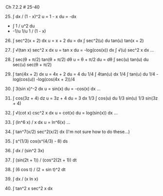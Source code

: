 Ch 7.2.2 # 25-40

25. ∫ dx / (1 - x)^2
u = 1 - x
du = -dx
- ∫ 1 / u^2 du
- -1/u
1/u
1 / (1 - x)

26. ∫ sec^2(x + 2) dx
u = x + 2
du = dx
∫ sec^2(u) du
tan(u)
tan(x + 2)

27. ∫ √(tan x) sec^2 x dx
u = tan x
du = -log(cos(x)) dx
∫ √(u) sec^2 x dx
...

28. ∫ sec(θ + π/2) tan(θ + π/2) dθ
u = θ + π/2
du = dθ
∫ sec(u) tan(u) du
sec(u)
sec(θ + π/2)

29. ∫ tan(4x + 2) dx
u = 4x + 2
du = 4 du
1/4 ∫ 4tan(u) dx
1/4 ∫ tan(u) du
1/4 -log(cos(u))
-log(cos(4x + 2))/4

30. ∫ 3(sin x)^-2 dx
u = sin(x)
du = -cos(x) dx
...

31. ∫ cos(3z + 4) dz
u = 3z + 4
du = 3 dx
1/3 ∫ cos(u) du
1/3 sin(u)
1/3 sin(3z + 4)

32. ∫ √(cot x) csc^2 x dx
u = cot(x)
du = log(sin(x)) dx
...

33. ∫ (ln^6 x) / x dx
u = ln^6(x)
...

34. ∫ tan^7(x/2) sec^2(x/2) dx
(I'm not sure how to do these...)

35. ∫ s^(1/3) cos(s^(4/3) - 8) ds

36. ∫ dx / (sin^2 3x)

37. ∫ (sin(2t + 1)) / (cos^2(2t + 1)) dt

38. ∫ (6 cos t) / (2 + sin t)^2 dt

39. ∫ dx / (x ln x)

40. ∫ tan^2 x sec^2 x dx
